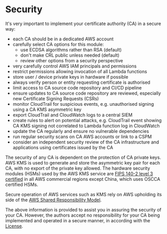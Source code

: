 # Security

It's very important to implement your certificate authority (CA) in a secure way:

* each CA should be in a dedicated AWS account
* carefully select CA options for this module:
    * use ECDSA algorithms rather than RSA (default)
    * don't make CRL public unless needed (default)
    * review other options from a security perspective
* very carefully control AWS IAM principals and permissions 
* restrict permissions allowing invocation of all Lambda functions
* store user / device private keys in hardware if possible
* always verify person or entity requesting certificate is authorised
* limit access to CA source code repository and CI/CD pipeline
* ensure updates to CA source code repository are reviewed, especially new Certificate Signing Requests (CSRs)
* monitor CloudTrail for suspicious events, e.g. unauthorised signing using a CA KMS asymmetric key
* export CloudTrail and CloudWatch logs to a central SIEM
* create rules to alert on potential attacks, e.g. CloudTrail event showing CA KMS signing not correlated to Lambda function log in CloudWatch
* update the CA regularly and ensure no vulnerable dependencies
* run regular security scans on CA AWS accounts or link to a CSPM
* consider an independent security review of the CA infrastructure and applications using certificates issued by the CA


The security of any CA is dependent on the protection of CA private keys. AWS KMS is used to generate and store the asymmetric key pair for each CA, with no export of the private key allowed. The hardware security modules (HSMs) used by the AWS KMS service are [FIPS 140-2 level 3 certified](https://aws.amazon.com/about-aws/whats-new/2023/05/aws-kms-hsm-fips-security-level-3/) in all AWS commercial regions except China, which uses OSCCA certified HSMs.

Secure operation of AWS services such as KMS rely on AWS upholding its side of the [AWS Shared Responsibility Model](https://aws.amazon.com/compliance/shared-responsibility-model/).

The above information is provided to assist you in assuring the security of your CA. However, the authors accept no responsibility for your CA being implemented and operated in a secure manner, in according with the [License](https://github.com/serverless-ca/terraform-aws-ca/blob/main/LICENSE.md).
